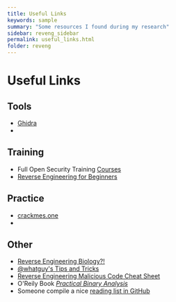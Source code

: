 ```yaml
---
title: Useful Links
keywords: sample
summary: "Some resources I found during my research"
sidebar: reveng_sidebar
permalink: useful_links.html
folder: reveng
---
```

# Useful Links


## Tools
- [Ghidra](https://ghidra-sre.org/)
- 

## Training
- Full Open Security Training [Courses](https://www.youtube.com/watch?v=byK0tXH5axQ&list=PL416CEDF4A931DB0D&index=1)
- [Reverse Engineering for Beginners](https://beginners.re/)

## Practice
- [crackmes.one](https://crackmes.one/)
- 


## Other
- [Reverse Engineering Biology?!](https://royalsocietypublishing.org/doi/pdf/10.1098/rsif.2013.0505)
- [@whatguy's Tips and Tricks](https://blog.whtaguy.com/2020/04/guys-30-reverse-engineering-tips-tricks.html)
- [Reverse Engineering Malicious Code Cheat Sheet](https://digital-forensics.sans.org/media/reverse-engineering-malicious-code-tips.pdf)
- O'Reily Book [*Practical Binary Analysis*](https://learning.oreilly.com/library/view/practical-binary-analysis/9781492071204/)
- Someone compile a nice [reading list in GitHub](https://github.com/onethawt/reverseengineering-reading-list)

